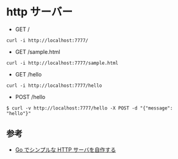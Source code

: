 # http サーバー

- GET /

```
curl -i http://localhost:7777/
```

- GET /sample.html

```
curl -i http://localhost:7777/sample.html
```

- GET /hello

```
curl -i http://localhost:7777/hello
```

- POST /hello

```
$ curl -v http://localhost:7777/hello -X POST -d "{"message": "hello"}"
```

## 参考

- [Go でシンプルな HTTP サーバを自作する](https://qiita.com/tutuz/items/ab1fd3c0ee6fa01e08b6#%E3%82%AF%E3%83%A9%E3%82%A4%E3%82%A2%E3%83%B3%E3%83%88%E3%81%8B%E3%82%89%E3%81%AE%E6%8E%A5%E7%B6%9A%E3%82%92%E5%BE%85%E3%81%A1%E5%8F%97%E3%81%91%E3%82%8B)
